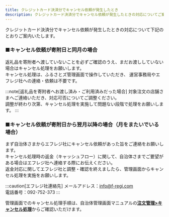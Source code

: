 ```yaml
---
title: クレジットカード決済分でキャンセル依頼が発生したとき
description: クレジットカード決済分でキャンセル依頼が発生したときの対応についてご案内いたします。
---
```


 クレジットカード決済分でキャンセル依頼が発生したときの対応について下記のとおりご案内いたします。


 ### ■キャンセル依頼が寄附日と同月の場合  

 返礼品を寄附者へ渡していないことを必ずご確認のうえ、まだお渡ししていない場合はキャンセル処理をお願いします。  
 キャンセル処理は、ふるさとズ管理画面で操作していただき、 運営事務局やエフレジ社への連絡・依頼は不要です。   
 
 :::note[返礼品を寄附者へお渡し済み・ご利用済みだった場合]
 対象注文の店舗さまへご連絡いただき、対応可否についてご調整ください。  
 調整が終わり次第、キャンセル処理を実施して問題ない段階で処理をお願いします。
 :::


 ### ■キャンセル依頼が寄附日から翌月以降の場合（月をまたいでいる場合）  
 
 まず自治体さまからエフレジ社にキャンセル依頼があった旨をご連絡をお願いします。  
 キャンセル処理時の返金（キャッシュフロー）に関して、自治体さまでご要望がある場合はエフレジ社へ連絡する際にお伝えください。  
 返金対応に関してエフレジ社と調整・確認を終えましたら、管理画面からキャンセル処理を実施をお願いします。 

 :::caution[エフレジ社連絡先] 
 メールアドレス：info@f-regi.com  
 電話番号：092-752-373 
 :::

 

 管理画面でのキャンセル処理手順は、自治体管理画面マニュアルの[**注文管理>キャンセル処理**](https://help.furusatos.com/lg/order/#%E5%AF%84%E9%99%84%E3%81%AE%E3%82%AD%E3%83%A3%E3%83%B3%E3%82%BB%E3%83%AB)からご確認いただけます。  





 